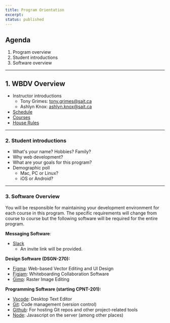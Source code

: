 ```yaml
---
title: Program Orientation
excerpt: 
status: published
---
```


## Agenda
1. Program overview
2. Student introductions
3. Software overview

---

## 1. WBDV Overview
- Instructor introductions
    - Tony Grimes: [tony.grimes@sait.ca](mailto:tony.grimes@sait.ca)
    - Ashlyn Knox: [ashlyn.knox@sait.ca](mailto:ashlyn.knox@sait.ca)
- [Schedule](/)
- [Courses](/courses)
- [House Rules](/house-rules)

---

### 2. Student introductions
- What's your name? Hobbies? Family?
- Why web development?
- What are your goals for this program?
- Demographic poll
    - Mac, PC or Linux?
    - iOS or Android?

---

### 3. Software Overview
You will be responsible for maintaining your development environment for each course in this program. The specific requirements will change from course to course but the following software will be required for the entire program.

**Messaging Software**:
- [Slack](https://slack.com/intl/en-ca/downloads/)
  - An invite link will be provided.

**Design Software (DSGN-270):**
- [Figma](https://figma.com): Web-based Vector Editing and UI Design
- [Figjam](https://www.figma.com/figjam/): Whiteboarding Collaboration Software 
- [Gimp](https://www.gimp.org/): Raster Image Editing


**Programming Software (starting CPNT-201):**  
- [Vscode](https://code.visualstudio.com/): Desktop Text Editor
- [Git](https://git-scm.com/): Code management (version control)
- [Github](https://github.com): For hosting Git repos and other project-related tools
- [Node](https://nodejs.org/en/): Javascript on the server (among other places)
